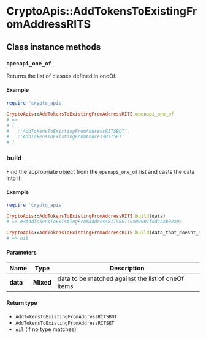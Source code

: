 # CryptoApis::AddTokensToExistingFromAddressRITS

## Class instance methods

### `openapi_one_of`

Returns the list of classes defined in oneOf.

#### Example

```ruby
require 'crypto_apis'

CryptoApis::AddTokensToExistingFromAddressRITS.openapi_one_of
# =>
# [
#   :'AddTokensToExistingFromAddressRITSBOT',
#   :'AddTokensToExistingFromAddressRITSET'
# ]
```

### build

Find the appropriate object from the `openapi_one_of` list and casts the data into it.

#### Example

```ruby
require 'crypto_apis'

CryptoApis::AddTokensToExistingFromAddressRITS.build(data)
# => #<AddTokensToExistingFromAddressRITSBOT:0x00007fdd4aab02a0>

CryptoApis::AddTokensToExistingFromAddressRITS.build(data_that_doesnt_match)
# => nil
```

#### Parameters

| Name | Type | Description |
| ---- | ---- | ----------- |
| **data** | **Mixed** | data to be matched against the list of oneOf items |

#### Return type

- `AddTokensToExistingFromAddressRITSBOT`
- `AddTokensToExistingFromAddressRITSET`
- `nil` (if no type matches)

